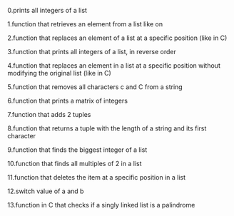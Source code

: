 0.prints all integers of a list

1.function that retrieves an element from a list like on

2.function that replaces an element of a list at a specific position (like in C)

3.function that prints all integers of a list, in reverse order

4.function that replaces an element in a list at a specific position without modifying the original list (like in C)

5.function that removes all characters c and C from a string

6.function that prints a matrix of integers

7.function that adds 2 tuples

8.function that returns a tuple with the length of a string and its first character

9.function that finds the biggest integer of a list

10.function that finds all multiples of 2 in a list

11.function that deletes the item at a specific position in a list

12.switch value of a and b

13.function in C that checks if a singly linked list is a palindrome

